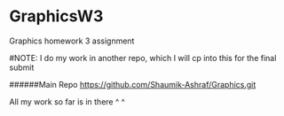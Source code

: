 # GraphicsW3
Graphics homework 3 assignment

#NOTE: I do my work in another repo, which I will cp into this for the final submit

######Main Repo 
https://github.com/Shaumik-Ashraf/Graphics.git

All my work so far is in there ^ ^
